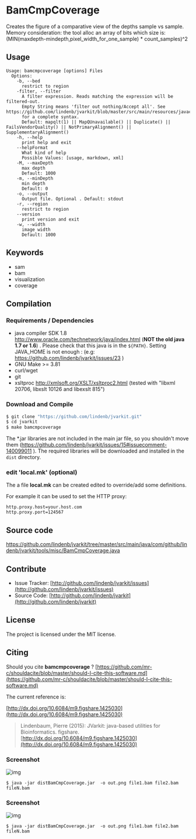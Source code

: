 # BamCmpCoverage

Creates the figure of a comparative view of the depths sample vs sample. Memory consideration: the tool alloc an array of bits which size is: (MIN(maxdepth-mindepth,pixel_width_for_one_sample) * count_samples)^2


## Usage

```
Usage: bamcmpcoverage [options] Files
  Options:
    -b, --bed
      restrict to region
    -filter, --filter
      A filter expression. Reads matching the expression will be filtered-out. 
      Empty String means 'filter out nothing/Accept all'. See https://github.com/lindenb/jvarkit/blob/master/src/main/resources/javacc/com/github/lindenb/jvarkit/util/bio/samfilter/SamFilterParser.jj 
      for a complete syntax.
      Default: mapqlt(1) || MapQUnavailable() || Duplicate() || FailsVendorQuality() || NotPrimaryAlignment() || SupplementaryAlignment()
    -h, --help
      print help and exit
    --helpFormat
      What kind of help
      Possible Values: [usage, markdown, xml]
    -M, --maxDepth
      max depth
      Default: 1000
    -m, --minDepth
      min depth
      Default: 0
    -o, --output
      Output file. Optional . Default: stdout
    -r, --region
      restrict to region
    --version
      print version and exit
    -w, --width
      image width
      Default: 1000

```


## Keywords

 * sam
 * bam
 * visualization
 * coverage


## Compilation

### Requirements / Dependencies

* java compiler SDK 1.8 http://www.oracle.com/technetwork/java/index.html (**NOT the old java 1.7 or 1.6**) . Please check that this java is in the `${PATH}`. Setting JAVA_HOME is not enough : (e.g: https://github.com/lindenb/jvarkit/issues/23 )
* GNU Make >= 3.81
* curl/wget
* git
* xsltproc http://xmlsoft.org/XSLT/xsltproc2.html (tested with "libxml 20706, libxslt 10126 and libexslt 815")


### Download and Compile

```bash
$ git clone "https://github.com/lindenb/jvarkit.git"
$ cd jvarkit
$ make bamcmpcoverage
```

The *.jar libraries are not included in the main jar file, so you shouldn't move them (https://github.com/lindenb/jvarkit/issues/15#issuecomment-140099011 ).
The required libraries will be downloaded and installed in the `dist` directory.

### edit 'local.mk' (optional)

The a file **local.mk** can be created edited to override/add some definitions.

For example it can be used to set the HTTP proxy:

```
http.proxy.host=your.host.com
http.proxy.port=124567
```
## Source code 

[https://github.com/lindenb/jvarkit/tree/master/src/main/java/com/github/lindenb/jvarkit/tools/misc/BamCmpCoverage.java
](https://github.com/lindenb/jvarkit/tree/master/src/main/java/com/github/lindenb/jvarkit/tools/misc/BamCmpCoverage.java
)
## Contribute

- Issue Tracker: [http://github.com/lindenb/jvarkit/issues](http://github.com/lindenb/jvarkit/issues)
- Source Code: [http://github.com/lindenb/jvarkit](http://github.com/lindenb/jvarkit)

## License

The project is licensed under the MIT license.

## Citing

Should you cite **bamcmpcoverage** ? [https://github.com/mr-c/shouldacite/blob/master/should-I-cite-this-software.md](https://github.com/mr-c/shouldacite/blob/master/should-I-cite-this-software.md)

The current reference is:

[http://dx.doi.org/10.6084/m9.figshare.1425030](http://dx.doi.org/10.6084/m9.figshare.1425030)

> Lindenbaum, Pierre (2015): JVarkit: java-based utilities for Bioinformatics. figshare.
> [http://dx.doi.org/10.6084/m9.figshare.1425030](http://dx.doi.org/10.6084/m9.figshare.1425030)





### Screenshot

![img](https://pbs.twimg.com/media/B3in9wrIAAElLz8.jpg)


```
$ java -jar distBamCmpCoverage.jar  -o out.png file1.bam file2.bam fileN.bam
```








### Screenshot

![img](https://pbs.twimg.com/media/B3in9wrIAAElLz8.jpg)


```
$ java -jar distBamCmpCoverage.jar  -o out.png file1.bam file2.bam fileN.bam
```





